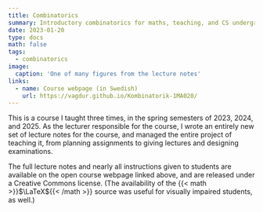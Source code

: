 ```yaml
---
title: Combinatorics
summary: Introductory combinatorics for maths, teaching, and CS undergrads
date: 2023-01-20
type: docs
math: false
tags:
  - combinatorics
image:
  caption: 'One of many figures from the lecture notes'
links:
  - name: Course webpage (in Swedish)
    url: https://vagdur.github.io/Kombinatorik-1MA020/
---
```


This is a course I taught three times, in the spring semesters of 2023, 2024, and 2025. As the lecturer responsible for the course, I wrote an entirely new set of lecture notes for the course, and managed the entire project of teaching it, from planning assignments to giving lectures and designing examinations.

The full lecture notes and nearly all instructions given to students are available on the open course webpage linked above, and are released under a Creative Commons license. (The availability of the {{< math >}}$\LaTeX${{< /math >}} source was useful for visually impaired students, as well.)
